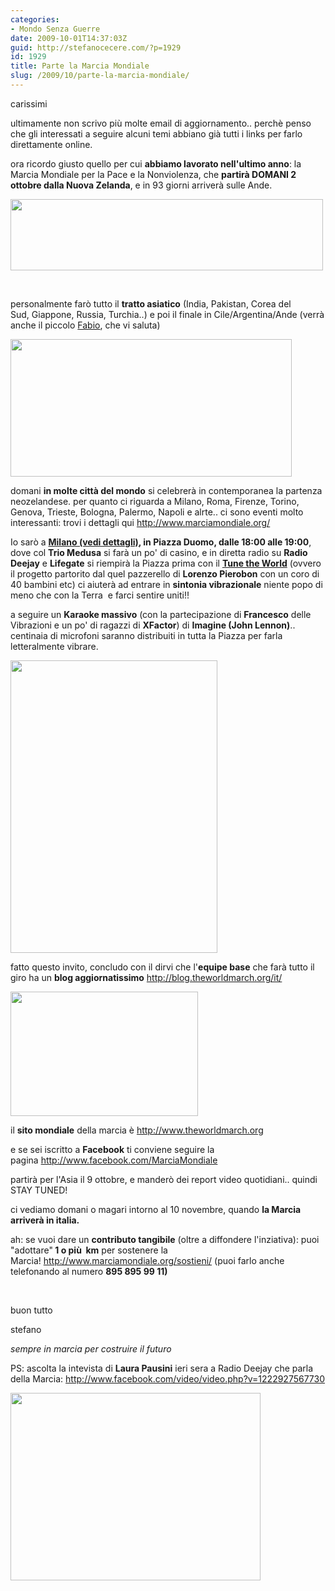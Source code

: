 ```yaml
---
categories:
- Mondo Senza Guerre
date: 2009-10-01T14:37:03Z
guid: http://stefanocecere.com/?p=1929
id: 1929
title: Parte la Marcia Mondiale
slug: /2009/10/parte-la-marcia-mondiale/
---
```


carissimi 

ultimamente non scrivo più molte email di aggiornamento.. perchè penso che gli interessati a seguire alcuni temi abbiano già tutti i links per farlo direttamente online. 

ora ricordo giusto quello per cui **abbiamo lavorato nell'ultimo anno**: la Marcia Mondiale per la Pace e la Nonviolenza, che **partirà DOMANI 2 ottobre dalla Nuova Zelanda**, e in 93 giorni arriverà sulle Ande. 


<img src="http://www.krur.com/fileadmin/assets/newsletter/header_mm.jpg" height="114" width="500" alt="" /> 

&nbsp;

personalmente farò tutto il **tratto asiatico** (India, Pakistan, Corea del Sud,&nbsp;Giappone, Russia, Turchia..) e poi il finale in Cile/Argentina/Ande (verrà anche il piccolo <a href="http://jj.krur.com/" target="_blank" class="external-link-new-window">Fabio</a>, che vi saluta) 

<a href="http://www.theworldmarch.org/map/index.php?lang=ita" target="_blank" class="external-link-new-window"><img src="http://www.krur.com/fileadmin/assets/newsletter/mappa.jpg" height="220" width="450" alt="" /></a> 

domani **in molte città del mondo** si celebrerà in contemporanea la partenza neozelandese. per quanto ci riguarda a Milano, Roma, Firenze, Torino, Genova, Trieste, Bologna, Palermo, Napoli e alrte.. ci sono eventi molto interessanti: trovi i dettagli qui&nbsp;<a href="http://www.marciamondiale.org" target="_blank">http://www.marciamondiale.org/</a> 

Io sarò a **<a href="http://www.marciamondiale.org/news/leggi/-/milano-2-ottobre/" target="_blank" class="external-link-new-window">Milano (vedi dettagli)</a>, in Piazza Duomo, dalle 18:00 alle 19:00**, dove col **Trio Medusa** si farà un po' di casino, e in diretta radio su **Radio Deejay** e **Lifegate** si riempirà la Piazza prima con il <a href="http://tune.theworldmarch.org/index.php?id=tunetheworld&L=4" target="_blank" class="external-link-new-window"><b>Tune the World</b></a> (ovvero il progetto partorito dal quel pazzerello di **Lorenzo Pierobon** con un coro di 40 bambini etc)&nbsp;ci aiuterà ad entrare in **sintonia vibrazionale** niente popo di meno che con la Terra&nbsp; e farci sentire uniti!! 

a seguire un **Karaoke massivo** (con la partecipazione di **Francesco** delle Vibrazioni e un po' di ragazzi di **XFactor**) di **Imagine (John Lennon)**.. centinaia di microfoni saranno distribuiti in tutta la Piazza per farla letteralmente vibrare. 

<a href="http://www.marciamondiale.org/news/leggi/-/milano-2-ottobre/" target="_blank" class="external-link-new-window"><img src="http://www.krur.com/fileadmin/assets/newsletter/canta_tu.jpg" height="468" width="331" alt="" /></a> 

fatto questo invito, concludo con il dirvi che l'**equipe base** che farà tutto il giro ha un **blog aggiornatissimo**&nbsp;<a href="http://blog.theworldmarch.org" target="_blank">http://blog.theworldmarch.org/it/</a> 

<a href="http://blog.theworldmarch.org/it/" target="_blank" class="external-link-new-window"><img src="http://www.krur.com/fileadmin/assets/newsletter/base_team.jpg" height="199" width="300" alt="" /></a> 

il **sito mondiale** della marcia è&nbsp;<a href="http://www.theworldmarch.org" target="_blank">http://www.theworldmarch.org</a> 

e se sei iscritto a **Facebook** ti conviene seguire la pagina&nbsp;<a href="http://www.facebook.com/MarciaMondiale" target="_blank">http://www.facebook.com/MarciaMondiale</a> 

partirà per l'Asia il 9 ottobre, e&nbsp;manderò dei report video quotidiani.. quindi STAY TUNED! 

ci vediamo domani o magari intorno al 10 novembre, quando **la Marcia arriverà in italia.** 

ah: se vuoi dare un **contributo tangibile** (oltre a diffondere l'inziativa): puoi "adottare"**&nbsp;1 o più&nbsp; km** per sostenere la Marcia!&nbsp;<a href="http://www.marciamondiale.org/sostieni/" target="_blank">http://www.marciamondiale.org/sostieni/</a>&nbsp;(puoi farlo anche telefonando al numero **895 895 99 11)** 

&nbsp;

buon tutto 

stefano 

_sempre&nbsp;in marcia per costruire il futuro_ 

PS: ascolta la intevista di **Laura Pausini** ieri sera a Radio Deejay che parla della Marcia: <a href="http://www.facebook.com/video/video.php?v=1222927567730" target="_blank">http://www.facebook.com/video/video.php?v=1222927567730</a> 

<a href="http://www.facebook.com/video/video.php?v=1222927567730" target="_blank" class="external-link-new-window"><img src="http://www.krur.com/fileadmin/assets/newsletter/deejay_pina_pausini.jpg" height="300" width="400" alt="" /></a>